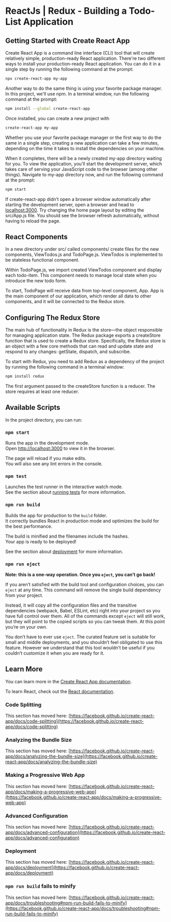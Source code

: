 # ReactJs | Redux - Building a Todo-List Application


## Getting Started with Create React App
Create React App is a command line interface (CLI) tool that will create relatively simple, production-ready React application. There're two different ways to install your production-ready React application. You can do it in a single step by running the following command at the prompt:
```bash
npx create-react-app my-app
```
Another way to do the same thing is using your favorite package manager. In this project, we'll use npm. In a terminal window, run the following
command at the prompt:
```bash
npm install --global create-react-app
```
Once installed, you can create a new project with
```bash
create-react-app my-app
```
Whether you use your favorite package manager or the first way to do the same in a single step, creating a new application can take a few minutes, depending on the time it takes to install the dependencies on your machine.  
  
When it completes, there will be a newly created my-app directory waiting for you. To view the application, you’ll start the development server, which takes care of serving
your JavaScript code to the browser (among other things).   Navigate to my-app directory now, and run the following command at the prompt: 
```bash
npm start
```
If create-react-app didn’t open a browser window automatically after starting the development server, open a browser and head to [localhost:3000](http://localhost:3000).
Try changing the home page layout by editing the src/App.js file. You should see the browser refresh automatically, without having to reload the page.  

## React Components
In a new directory under src/ called components/ create files for the new components, ViewTodos.js and TodoPage.js. ViewTodos is implemented to be stateless functional component.  
  
  Within TodoPage.js, we import created ViewTodos component and display each todo-item. This component needs to manage local state when you introduce the new todo form.  
  
To start, TodoPage will receive data from top-level component, App. App is the main component of our application, which render all data to other components, and it will be connected to the Redux store. 

## Configuring The Redux Store
The main hub of functionality in Redux is the store—the object responsible for managing application state. The Redux package exports a createStore function that is used to create a Redux store. Specifically, the Redux store is an object with a few core methods that can read and update state and respond to any changes: getState, dispatch, and subscribe.  
  
To start with Redux, you need to add Redux as a dependency of the project by running the following command in a terminal window:
```bash
npm install redux
```

The first argument passed to the createStore function is a reducer. The store requires at least one reducer.
## Available Scripts

In the project directory, you can run:

### `npm start`

Runs the app in the development mode.\
Open [http://localhost:3000](http://localhost:3000) to view it in the browser.

The page will reload if you make edits.\
You will also see any lint errors in the console.

### `npm test`

Launches the test runner in the interactive watch mode.\
See the section about [running tests](https://facebook.github.io/create-react-app/docs/running-tests) for more information.

### `npm run build`

Builds the app for production to the `build` folder.\
It correctly bundles React in production mode and optimizes the build for the best performance.

The build is minified and the filenames include the hashes.\
Your app is ready to be deployed!

See the section about [deployment](https://facebook.github.io/create-react-app/docs/deployment) for more information.

### `npm run eject`

**Note: this is a one-way operation. Once you `eject`, you can’t go back!**

If you aren’t satisfied with the build tool and configuration choices, you can `eject` at any time. This command will remove the single build dependency from your project.

Instead, it will copy all the configuration files and the transitive dependencies (webpack, Babel, ESLint, etc) right into your project so you have full control over them. All of the commands except `eject` will still work, but they will point to the copied scripts so you can tweak them. At this point you’re on your own.

You don’t have to ever use `eject`. The curated feature set is suitable for small and middle deployments, and you shouldn’t feel obligated to use this feature. However we understand that this tool wouldn’t be useful if you couldn’t customize it when you are ready for it.

## Learn More

You can learn more in the [Create React App documentation](https://facebook.github.io/create-react-app/docs/getting-started).

To learn React, check out the [React documentation](https://reactjs.org/).

### Code Splitting

This section has moved here: [https://facebook.github.io/create-react-app/docs/code-splitting](https://facebook.github.io/create-react-app/docs/code-splitting)

### Analyzing the Bundle Size

This section has moved here: [https://facebook.github.io/create-react-app/docs/analyzing-the-bundle-size](https://facebook.github.io/create-react-app/docs/analyzing-the-bundle-size)

### Making a Progressive Web App

This section has moved here: [https://facebook.github.io/create-react-app/docs/making-a-progressive-web-app](https://facebook.github.io/create-react-app/docs/making-a-progressive-web-app)

### Advanced Configuration

This section has moved here: [https://facebook.github.io/create-react-app/docs/advanced-configuration](https://facebook.github.io/create-react-app/docs/advanced-configuration)

### Deployment

This section has moved here: [https://facebook.github.io/create-react-app/docs/deployment](https://facebook.github.io/create-react-app/docs/deployment)

### `npm run build` fails to minify

This section has moved here: [https://facebook.github.io/create-react-app/docs/troubleshooting#npm-run-build-fails-to-minify](https://facebook.github.io/create-react-app/docs/troubleshooting#npm-run-build-fails-to-minify)
